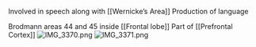Involved in speech along with \[\[Wernicke’s Area]]
Production of language

Brodmann areas 44 and 45 inside \[\[Frontal lobe]]
Part of \[\[Prefrontal Cortex]]
![IMG\_3370.png](img_3370.png)
![IMG\_3371.png](img_3371.png)
